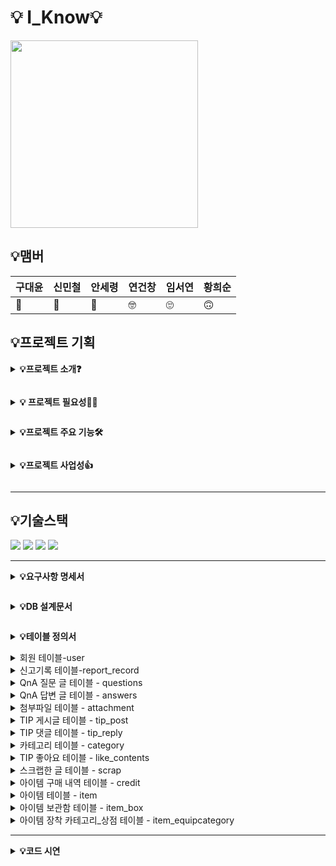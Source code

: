 # 💡 I_Know💡
<img src="https://github.com/user-attachments/assets/bf3aba34-18b6-47da-a5fa-1626d6849db1" width="300" height="300">

## 💡맴버
| 구대윤 | 신민철 | 안세령 | 연건창 | 임서연 | 황희순 |
| --- | --- | --- | --- | --- | --- |
| 🦁 | 🤩 | 🥰 | 🤓 | 🙄 | 🙃 |



## 💡프로젝트 기획


 **<details><summary> 💡프로젝트 소개❓**
</summary>
- **I_Know**는 **나만 아는 생활속 꿀팁**에 대한 정보나 방법들을 다양하게 공유하는 서비스입니다. 
- 사용자는 생활 속 꿀팁을 공유하며 서비스 내의 화폐인 <u>“온”</u>(100의 옛 말)을 통해 화폐를 얻을 수 있습니다. 
- “온”을 얻은 사용자는 생활 속 꿀팁 중 조회수, 좋아요 수, 공식 마크를 받은 질 좋은 꿀팁을 구매해 다양한 정보를 얻을 수 있습니다. 
- 해당 프로젝트를 통해 사용자는 일상 생활 속 유용한 정보를 얻어 적용함으로써 삶의 질을 향상할 수 있으며, 나만 아는 꿀팁을 공유해 “온”을 얻음으로써 성취감을 느낄 수 있습니다.
</details>


**<details><summary>💡 프로젝트 필요성🙋‍♀️**
</summary>
- ‘I_Know’는 일상 생활에서 사용하는 물건들을 사용할 때, 나만 아는 다른 사용법이나 정보들을 공유하는 플랫폼입니다.

#### [발을 씻자 다양한 사용 실제 사례]
<img src="https://github.com/user-attachments/assets/61a72db0-9dcd-4a01-8fe3-3002e1540323" width="500" height="500">
    
- 해당 제품은 발을 세척하는 용도로 사용되는 제품입니다. 하지만 해당 제품의 세척 능력이 뛰어나 발을 세척하는 용도 외에 화장실 청소, 주방 청소 등 다양한 용도로 사용되고 있습니다. 
- 해당 제품처럼 주 사용 방법 뿐만 아니라 다양한 사용법과 정보들인 꿀팁을 공유하면서 일상 생활의 편안함과 새로운 정보를 제공하는 플랫폼 입니다.
</details>


**<details><summary>💡프로젝트 주요 기능🛠**
</summary>

1. 정보 공유
2. 고객 관리
3. 문의 & 인증
4. 자세한 팁 질문 게시판 
</details>


 
**<details><summary>💡프로젝트 사업성👍**
</summary>

1. 좋아요, 조회수 등 일정 기준을 측정하면 관리자는 팁에 뱃지를 제공합니다.1-1. 뱃지를 받은 팁은 프리미엄 팁으로 전환됩니다.
2. 사용자는 프리미엄 팁을 구매한 ‘온’을 교환하여 질 좋은 정보를 열람할 수 있습니다.
- “온”이 부족한 사용자는 “온”을 구매하여 정보를 열람할 수 있습니다.
- 질 좋은 팁을 공유한 사용자에게는 “온”을 지급하여 다른 정보를 얻을 수 있습니다.

*Write here!*
</details>

---


## 💡기술스택


<img src="https://img.shields.io/badge/MariaDB-003545?style=for-the-badge&logo=MariaDB&logoColor=white">  
<img src="https://img.shields.io/badge/Ubuntu-E95420?style=for-the-badge&logo=Ubuntu&logoColor=white">
<img src="https://img.shields.io/badge/Github-181717?style=for-the-badge&logo=Github&logoColor=white">
<img src="https://img.shields.io/badge/Linux-FCC624?style=for-the-badge&logo=Linux&logoColor=black">

--- 








**<details><summary>💡요구사항 명세서**
</summary>

*Write here!*
</details>


**<details><summary>💡DB 설계문서**
</summary>

*Write here!*
</details>

**<details><summary>💡테이블 정의서**
</summary>

*Write here!*
</details>


<details><summary>회원 테이블-user
</summary>

- user_num: 회원의 고유한 번호 저장
- user_id: 회원의 아이디 저장
- user_email: 회원의 이메일 주소 저장
- user_interest: 회원의 관심사 저장
- user_birth: 회원의 생년월일 저장
- user_gender: 회원의 성별 정보 저장
- user_auth: 회원의 상태 정보 저장(정상, 정지)
- user_role: 회원의 권한 상태 정보(일반유저, 관리자)
- user_on: 회원의 온(화폐) 보유 정보
- user_reportcnt: 회원이 신고 당한 횟수 저장
- user_stopcnt: 회원의 정지 일 수 정보 저장(7일, 30일, 영구)

![회원테이블](https://github.com/user-attachments/assets/dd152258-2f53-4f8a-bbd8-ca8ce79534c5)

</details>

<details><summary>신고기록 테이블-report_record
</summary>

- report_num: 신고의 고유한 번호 저장
- report_user_num: 신고의 대상이 된 회원 번호 저장
- report_date: 신고한 날짜와 시간 저장
- report_content: 신고한 사유 저장
- user_num: 신고를 한 회원의 번호 저장
- question_num: 신고한 질문 글 번호 저장 (NULL 값 허용)
- answer_num: 신고한 답변글 번호 저장 (NULL 값 허용)
- tip_reply_num: 신고한 팁 게시글 댓글 번호 저장 (NULL 값 허용)
- tip_post_num: 신고한 팁 게시글 번호 저장 (NULL 값 허용)

![신고기록테이블](https://github.com/user-attachments/assets/460e3f7b-6d67-4051-8e57-f9a522437b81)
</details>

<details><summary>QnA 질문 글 테이블 - questions
</summary>

- question_num: 질문 글의 고유 번호 저장
- category_num: 질문 글의 카테고리 번호 저장
- user_num: 질문 글을 작성한 회원번호 저장
- question_title: 질문 글의 제목 저장
- question_content: 작성한 질문 글의 내용 저장
- create_date: 질문 글을 작성한 날짜와 시간 저장
- update_date: 질문 글을 수정한 날짜와 시간 저장
- on_count: 질문자가 내건 온(화폐)의 수 저장
- is_blinded: 질문 글의 신고로 인한 블라인드 여부 (true, false)

![QnA질문글테이블](https://github.com/user-attachments/assets/9fc4a985-25de-41a6-82bb-f38c8380db81)

</details>

<details><summary>QnA 답변 글 테이블 - answers
</summary>

- answer_num: 답변 글의 고유한 번호 저장
- user_num: 답변을 작성한 회원의 번호 저장
- question_num: 답변을 작성한 질문 글의 번호 저장
- answer_content: 답변 글의 내용 저장
- create_date: 답변 글을 작성한 날짜와 시간 저장
- update_date: 답변 글을 수정한 날짜와 시간 저장
- is_chosen: 질문자의 답변 글 채택 여부 저장
- is_blinded: 답변 글의 신고로 인한 블라인드 여부 (true, false)

![QnA답변글테이블](https://github.com/user-attachments/assets/cbf8f22c-5287-4e9a-ac16-03c29278cf2f)

</details>
<details><summary>첨부파일 테이블 - attachment
</summary>

- file_id: 첨부한 파일의 고유 번호 저장
- question_num: 파일이 첨부 된 질문 글 번호 저장
- answer_num: 파일이 첨부 된 답변 글 번호 저장
- tip_post_num: 파일이 첨부된 팁 게시글 번호 저장
- tip_reply_num: 파일이 첨부된 팁 게시글 댓글 번호 저장
- file_name: 첨부된 파일이 이름 저장
- file_size: 첨부된 파일의 크기 저장

![첨부파일테이블](https://github.com/user-attachments/assets/1022d457-bd38-4c0a-ac2b-52a835304c24)

</details>
<details><summary>TIP 게시글 테이블 - tip_post
</summary>

- tip_post_num: 작성한 팁 게시글의 고유한 번호 저장
- category_num: 팁 게시글의 카테고리 번호 저장
- user_num: 팁 게시글을 작성한 회원번호 저장
- tip_post_title: 팁 게시글의 제목 저장
- tip_post_content: 팁 게시글의 내용 저장
- create_date: 팁 게시글 작성 날짜와 시간 저장
- update_date: 팁 게시글 수정 날짜와 시간 저장
- is_blinded: 작성한 팁 게시글의 신고로 인한 블라인드 여부 (true, false)
- view_count: 팁 게시글의 조회수 저장

![tip게시글테이블](https://github.com/user-attachments/assets/18a65a94-f90c-44d0-b44c-24ecd78b9306)
</details>
<details><summary>TIP 댓글 테이블 - tip_reply
</summary>

- tip_reply_num: 팁 게시글 댓글의 고유 번호 저장
- user_num: 팁 게시글에 대한 댓글을 작성한 회원 번호 저장
- tip_post_num: 팁 댓글을 작성한 TIP 게시글 번호 저장
- tip_reply_content: 팁 게시글 댓글 내용 저장
- create_date: 댓글을 작성한 날짜와 시간 저장
- update_date: 댓글을 수정한 날짜와 시간 저장

![tip댓글테이블](https://github.com/user-attachments/assets/0c3ecc82-a8d5-4887-bc1e-f4b0c7c57512)

</details>
<details><summary>카테고리 테이블 - category
</summary>

- category_num: 카테고리의 고유 번호 저장
- category_name: 카테고리의 이름 저장

![카테고리테이블](https://github.com/user-attachments/assets/be6e7215-8c84-4df8-ab72-845538e9e0b6)

</details>
<details><summary>TIP 좋아요 테이블 - like_contents
</summary>

- likes_num: 좋아요의 고유한 번호 저장
- user_num: 좋아요를 한 회원의 번호 저장
- tip_reply_num: 좋아요를 한 팁 게시글 댓글의 번호 저장
- tip_post_num: 좋아요를 한 게시글의 번호 저장
- create_date: 좋아요를 한 날짜와 시간 저장

![tip좋아요테이블](https://github.com/user-attachments/assets/df759c8b-4a68-4582-b291-0edd5f3e191f)

</details>
<details><summary>스크랩한 글 테이블 - scrap
</summary>

- scrap_num: 스크랩 한 글의 고유 번호 저장
- tip_post_num: 스트랩한 게시글 번호 저장
- user_num: 스크랩을 한 회원 번호 저장
- scrap_date: 스크랩 한 날짜와 시간 저장

![스크랩한글테이블](https://github.com/user-attachments/assets/3f2f0ed7-f719-4ddc-bdfc-324e315de509)

</details>
<details><summary>아이템 구매 내역 테이블 - credit
</summary>

- buy_num: 구매의 고유 번호 저장
- user_num: 구매한 회원 번호 저장
- item_num: 구매한 아이템 코드 저장
- on_use: 아이템을 구매하는데 사용한 온(화폐)의 수 저장


![아이템구매내역테이블](https://github.com/user-attachments/assets/fce3436a-c4dc-4bf4-9e23-c9705ae5ec8b)

</details>
<details><summary>아이템 테이블 - item
</summary>

- item_num: 아이템의 고유 번호(코드) 저장
- category_num: 아이템이 속한 카테고리 번호 저장
- item_name: 아이템의 이름 정보 저장
- item_price: 아이템의 가격 정보 저장

![아이템테이블](https://github.com/user-attachments/assets/818ad544-cac1-4a43-a496-d80102aec5f7)

</details>
<details><summary>아이템 보관함 테이블 - item_box
</summary>

- user_num: 아이템 보관함을 가지고 있는 회원 번호 저장
- item_num: 아이템 보관함에 저장된 아이템 번호(코드) 저장
- item_equip: 아이템의 장착 유무 정보 저장

![아이템보관함테이블](https://github.com/user-attachments/assets/d707039b-b089-437a-b38c-914af69d4b99)

</details>

<details><summary>아이템 장착 카테고리_상점 테이블 - item_equipcategory
</summary>

- category_num: 카테고리 고유 번호(코드) 저장
- category_clothes: 아이템의 착용 위치 저장

![아이템장착카테고리](https://github.com/user-attachments/assets/8254e793-7ea6-4736-af78-6bc395c7fea9)

</details>

---


**<details><summary>💡코드 시연**
</summary>

<details><summary> 
관리자 기능
</summary>

<details><summary>
 회원 관리
</summary>


<details><summary> 
회원 목록 조회
</summary>
<img src='https://www.notion.so/image/https%3A%2F%2Fprod-files-secure.s3.us-west-2.amazonaws.com%2F6326fa9e-f7c6-4b90-ae17-ad470381ee5c%2Fa6d11acd-e4ac-438d-ba80-501bdc1d4360%2FUntitled.png?table=block&id=b8708e39-b845-40a6-84a7-39a81f95a9e8&spaceId=6326fa9e-f7c6-4b90-ae17-ad470381ee5c&width=1530&userId=40b11d14-da59-453a-8038-fe3a1fdf8c18&cache=v2'>
</details>

<details><summary> 
회원 목록 상세 조회
</summary>
<img src='https://www.notion.so/image/https%3A%2F%2Fprod-files-secure.s3.us-west-2.amazonaws.com%2F6326fa9e-f7c6-4b90-ae17-ad470381ee5c%2F7651e603-ddd7-46cd-8b72-ddd0bfb6fb2a%2FUntitled.png?table=block&id=e7c8655a-8cca-431d-bc23-39f91168a384&spaceId=6326fa9e-f7c6-4b90-ae17-ad470381ee5c&width=1530&userId=40b11d14-da59-453a-8038-fe3a1fdf8c18&cache=v2'>
</details>

<details><summary> 
회원 Q&A 게시글 목록 상세 조회
</summary>
<img src='https://www.notion.so/image/https%3A%2F%2Fprod-files-secure.s3.us-west-2.amazonaws.com%2F6326fa9e-f7c6-4b90-ae17-ad470381ee5c%2F635055db-ef02-45ac-9cf5-dbb778c39d77%2FUntitled.png?table=block&id=92cbc659-1539-4635-8250-010823729bf1&spaceId=6326fa9e-f7c6-4b90-ae17-ad470381ee5c&width=1530&userId=40b11d14-da59-453a-8038-fe3a1fdf8c18&cache=v2'>
</details>

<details><summary> 
회원 TIP 게시글 목록 상세 조회
</summary>
<img src='https://www.notion.so/image/https%3A%2F%2Fprod-files-secure.s3.us-west-2.amazonaws.com%2F6326fa9e-f7c6-4b90-ae17-ad470381ee5c%2F3053522a-2083-4df9-8c8a-03dd333a078c%2FUntitled.png?table=block&id=5f09d950-cbda-4648-bf5d-3d3dc7fb30e8&spaceId=6326fa9e-f7c6-4b90-ae17-ad470381ee5c&width=1530&userId=40b11d14-da59-453a-8038-fe3a1fdf8c18&cache=v2'>
</details>
</details>



<details><summary>회원 화폐 관리
</summary>


<details><summary>회원 화폐 수정
</summary>
<img src='https://www.notion.so/image/https%3A%2F%2Fprod-files-secure.s3.us-west-2.amazonaws.com%2F6326fa9e-f7c6-4b90-ae17-ad470381ee5c%2Fabcccef2-a50a-4885-89b7-5e468e9002ff%2FUntitled.png?table=block&id=59352f8e-41a5-4ece-9621-49081dc6442b&spaceId=6326fa9e-f7c6-4b90-ae17-ad470381ee5c&width=1530&userId=40b11d14-da59-453a-8038-fe3a1fdf8c18&cache=v2'>
</details>
</details>


<details><summary>TIP 게시판 카테고리 관리
</summary>


<details><summary>카테고리 조회
</summary>
<img src='https://www.notion.so/image/https%3A%2F%2Fprod-files-secure.s3.us-west-2.amazonaws.com%2F6326fa9e-f7c6-4b90-ae17-ad470381ee5c%2F052521a0-8650-437f-94a9-f5b5bad96921%2FUntitled.png?table=block&id=a84d7176-ec3f-488e-924f-8399cbd356bc&spaceId=6326fa9e-f7c6-4b90-ae17-ad470381ee5c&width=1530&userId=40b11d14-da59-453a-8038-fe3a1fdf8c18&cache=v2'>
</details>


<details><summary>카테고리 추가 
</summary>

<img src='https://www.notion.so/image/https%3A%2F%2Fprod-files-secure.s3.us-west-2.amazonaws.com%2F6326fa9e-f7c6-4b90-ae17-ad470381ee5c%2Fdbe0b962-2a37-4714-a19d-29362b208839%2FUntitled.png?table=block&id=084f0631-c650-40de-b38e-3a29d5e37fa6&spaceId=6326fa9e-f7c6-4b90-ae17-ad470381ee5c&width=2000&userId=40b11d14-da59-453a-8038-fe3a1fdf8c18&cache=v2'>
</details>


<details><summary>카테고리 수정
</summary>
<img src='https://www.notion.so/image/https%3A%2F%2Fprod-files-secure.s3.us-west-2.amazonaws.com%2F6326fa9e-f7c6-4b90-ae17-ad470381ee5c%2Fa4e06dfa-28e8-4c77-a554-6be99b2f3c28%2FUntitled.png?table=block&id=8eeeef8d-139e-4f0b-920c-6ec7316548bc&spaceId=6326fa9e-f7c6-4b90-ae17-ad470381ee5c&width=1920&userId=40b11d14-da59-453a-8038-fe3a1fdf8c18&cache=v2'>
</details>


<details><summary>카테고리 삭제
</summary>
<img src='https://www.notion.so/image/https%3A%2F%2Fprod-files-secure.s3.us-west-2.amazonaws.com%2F6326fa9e-f7c6-4b90-ae17-ad470381ee5c%2F925b64c6-8832-47bc-97dc-8d9de7c6d0ee%2FUntitled.png?table=block&id=296ef643-3de2-4082-aa17-989007604aca&spaceId=6326fa9e-f7c6-4b90-ae17-ad470381ee5c&width=1920&userId=40b11d14-da59-453a-8038-fe3a1fdf8c18&cache=v2'>
</details>
</details>



<details><summary>아이템 관리
</summary>


<details><summary>아이템 조회
</summary>


```
-- user_role 이 admin인 경우 특정 아이템 조회 기능 구현

DELIMITER //

CREATE PROCEDURE view_item_if_admin (
    IN user_id_input VARCHAR(50),
    IN item_num_input INT,
    OUT result VARCHAR(255)
)
BEGIN
    DECLARE user_auth_value VARCHAR(50);
    DECLARE item_details VARCHAR(255);

    -- 제공된 user_id에 해당하는 user_auth 값을 가져옴
    SELECT user_role INTO user_auth_value
    FROM users
    WHERE user_id = user_id_input;

    -- user_role 값이 'admin'인지 확인
    IF user_auth_value = 'admin' THEN
        -- 사용자가 관리자인 경우에만 item을 조회
        SELECT 
            CONCAT(
                'item_num: ', i.item_num, 
                ', item_name: ', i.item_name, 
                ', item_price: ', i.item_price, 
                ', category_clothes: ', iec.category_clothes
            ) INTO item_details
        FROM 
            item i
        JOIN 
            item_equipcategory iec ON i.category_num = iec.category_num
        WHERE 
            i.item_num = item_num_input;
        
        SET result = item_details;
    ELSE
        -- 사용자가 관리자가 아닌 경우 오류 발생 또는 처리
        SET result = '사용자가 관리자가 아닙니다';
    END IF;
END //

DELIMITER ;

-- 프로시저 호출 예시 (아이템 조회)
SET @result = NULL;
CALL view_item_if_admin('user3', 10, @result);
SELECT @result;

SELECT * FROM item;
```
<img src='https://www.notion.so/image/https%3A%2F%2Fprod-files-secure.s3.us-west-2.amazonaws.com%2F6326fa9e-f7c6-4b90-ae17-ad470381ee5c%2F848bf63a-f239-497d-8aec-1a2c20f98306%2FUntitled.png?table=block&id=f8dbe4d6-824a-42a6-9fd2-ff215e891040&spaceId=6326fa9e-f7c6-4b90-ae17-ad470381ee5c&width=1920&userId=40b11d14-da59-453a-8038-fe3a1fdf8c18&cache=v2'>
<img src='https://www.notion.so/image/https%3A%2F%2Fprod-files-secure.s3.us-west-2.amazonaws.com%2F6326fa9e-f7c6-4b90-ae17-ad470381ee5c%2F567beb21-84ec-4c0d-bf62-fa123202ef47%2FUntitled.png?table=block&id=29f81b76-046e-4e1b-9c71-25c6e87eec8b&spaceId=6326fa9e-f7c6-4b90-ae17-ad470381ee5c&width=1920&userId=40b11d14-da59-453a-8038-fe3a1fdf8c18&cache=v2'>



</details>


<details><summary>아이템 추가
</summary>

```
-- user_role 이 admin인 경우 아이템 추가 기능 구현
DROP PROCEDURE insert_item_if_admin;

DELIMITER //

CREATE PROCEDURE insert_item_if_admin (
    IN user_id_input VARCHAR(50),
    IN item_name_input VARCHAR(50),
    IN item_price_input INT,
    IN category_num_input INT,
    OUT result VARCHAR(255)
)
BEGIN
    DECLARE user_auth_value VARCHAR(50);

    -- 제공된 user_id에 해당하는 user_auth 값을 가져옴
    SELECT user_role INTO user_auth_value
    FROM users
    WHERE user_id = user_id_input;

    -- user_auth 값이 'admin'인지 확인
    IF user_auth_value = 'admin' THEN
        -- 사용자가 관리자인 경우에만 item을 삽입
        INSERT INTO item (item_name, item_price, category_num)
        VALUES (item_name_input, item_price_input, category_num_input);
        SET result = '아이템 추가 완료';
    ELSE
        -- 사용자가 관리자가 아닌 경우 오류 발생 또는 처리
        SET result = '사용자가 관리자가 아닙니다';
    END IF;
END //

DELIMITER ;

-- 프로시저 호출 예시
SET @result = NULL;
CALL insert_item_if_admin('user3', '빨간신발', 20, 3, @result);
SELECT @result;

SELECT * FROM item;
```
<img src='https://www.notion.so/image/https%3A%2F%2Fprod-files-secure.s3.us-west-2.amazonaws.com%2F6326fa9e-f7c6-4b90-ae17-ad470381ee5c%2F55abb261-ae03-4d5a-b807-6baa65e8600a%2FUntitled.png?table=block&id=59101240-a5ca-441b-965a-7c7c818ab955&spaceId=6326fa9e-f7c6-4b90-ae17-ad470381ee5c&width=1920&userId=40b11d14-da59-453a-8038-fe3a1fdf8c18&cache=v2'>
<img src='https://www.notion.so/image/https%3A%2F%2Fprod-files-secure.s3.us-west-2.amazonaws.com%2F6326fa9e-f7c6-4b90-ae17-ad470381ee5c%2F38c572d3-006b-47e1-8d8d-f88e71aa3fca%2FUntitled.png?table=block&id=3deb9cec-0ae6-4ef1-a5fa-41ed00f3db03&spaceId=6326fa9e-f7c6-4b90-ae17-ad470381ee5c&width=1920&userId=40b11d14-da59-453a-8038-fe3a1fdf8c18&cache=v2'>
</details>


<details><summary>아이템 수정
</summary>

```
-- -- user_role 이 admin인 경우 특정 아이템 update 기능 구현

DELIMITER //

CREATE PROCEDURE update_item_if_admin (
    IN user_id_input VARCHAR(50),
    IN item_num_input INT,
    IN new_item_name VARCHAR(50),
    IN new_item_price INT,
    IN new_category_num INT,
    OUT result VARCHAR(255)
)
BEGIN
    DECLARE user_auth_value VARCHAR(50);

    -- 제공된 user_id에 해당하는 user_auth 값을 가져옴
    SELECT user_role INTO user_auth_value
    FROM users
    WHERE user_id = user_id_input;

    -- user_role 값이 'admin'인지 확인
    IF user_auth_value = 'admin' THEN
        -- 사용자가 관리자인 경우에만 item을 업데이트
        UPDATE item
        SET 
            item_name = new_item_name,
            item_price = new_item_price,
            category_num = new_category_num
        WHERE 
            item_num = item_num_input;
        
        SET result = '아이템 업데이트 완료';
    ELSE
        -- 사용자가 관리자가 아닌 경우 오류 발생 또는 처리
        SET result = '사용자가 관리자가 아닙니다';
    END IF;
END //

DELIMITER ;

-- 프로시저 호출 예시 (아이템 업데이트)
SET @result = NULL;
CALL update_item_if_admin('user3', 10, '쿠로미', 15, 1, @result);
SELECT @result;

SELECT * FROM item;

```
<img src='https://www.notion.so/image/https%3A%2F%2Fprod-files-secure.s3.us-west-2.amazonaws.com%2F6326fa9e-f7c6-4b90-ae17-ad470381ee5c%2F4bed4c2b-187b-4a7f-9817-ce85dd34d522%2FUntitled.png?table=block&id=a38f65b5-ce8b-4218-a8bd-a56a040ea29a&spaceId=6326fa9e-f7c6-4b90-ae17-ad470381ee5c&width=1920&userId=40b11d14-da59-453a-8038-fe3a1fdf8c18&cache=v2'>
<img src='https://www.notion.so/image/https%3A%2F%2Fprod-files-secure.s3.us-west-2.amazonaws.com%2F6326fa9e-f7c6-4b90-ae17-ad470381ee5c%2F1764c862-ca93-4bc2-b008-be362a109ebf%2FUntitled.png?table=block&id=656cfec2-494b-41cd-af3a-90bc2de268b1&spaceId=6326fa9e-f7c6-4b90-ae17-ad470381ee5c&width=1920&userId=40b11d14-da59-453a-8038-fe3a1fdf8c18&cache=v2'>
<img src='https://www.notion.so/image/https%3A%2F%2Fprod-files-secure.s3.us-west-2.amazonaws.com%2F6326fa9e-f7c6-4b90-ae17-ad470381ee5c%2F2309e86d-222a-49f8-b2a0-86a93fa88183%2FUntitled.png?table=block&id=3dd9e329-85c8-47d5-a4f7-2bfc58c243f7&spaceId=6326fa9e-f7c6-4b90-ae17-ad470381ee5c&width=1920&userId=40b11d14-da59-453a-8038-fe3a1fdf8c18&cache=v2'>
</details>


<details><summary>아이템 삭제
</summary>

```
-- DROP PROCEDURE delete_item_if_admin;

-- user_role 이 admin인 경우 아이템 삭제 기능 구현
DELIMITER //

CREATE PROCEDURE delete_item_if_admin (
    IN user_id_input VARCHAR(50),
    IN item_num_input INT,
    OUT result VARCHAR(255)
)
BEGIN
    DECLARE user_auth_value VARCHAR(50);

    -- 제공된 user_id에 해당하는 user_auth 값을 가져옴
    SELECT user_role INTO user_auth_value
    FROM users
    WHERE user_id = user_id_input;

    -- user_auth 값이 'admin'인지 확인
    IF user_auth_value = 'admin' THEN
        -- 사용자가 관리자인 경우에만 item을 삭제
        DELETE FROM item WHERE item_num = item_num_input;
        SET result = '아이템 삭제 완료';
    ELSE
        -- 사용자가 관리자가 아닌 경우 오류 발생 또는 처리
        SET result = '사용자가 관리자가 아닙니다';
    END IF;
END //

DELIMITER ;

-- 프로시저 호출 예시 (아이템 삭제)
SET @result = NULL;
CALL delete_item_if_admin('user1', 11, @result);
SELECT @result;

SELECT * FROM item;

```
<img src='https://www.notion.so/image/https%3A%2F%2Fprod-files-secure.s3.us-west-2.amazonaws.com%2F6326fa9e-f7c6-4b90-ae17-ad470381ee5c%2F03da76d6-c05b-412a-85b2-7b805b759303%2FUntitled.png?table=block&id=fed42ed2-9380-4aea-bea2-b2a1f4d86dde&spaceId=6326fa9e-f7c6-4b90-ae17-ad470381ee5c&width=1920&userId=40b11d14-da59-453a-8038-fe3a1fdf8c18&cache=v2'>
<img src='https://www.notion.so/image/https%3A%2F%2Fprod-files-secure.s3.us-west-2.amazonaws.com%2F6326fa9e-f7c6-4b90-ae17-ad470381ee5c%2F1b363cf0-0b12-4bbc-876c-80dd9d359f8e%2FUntitled.png?table=block&id=225af9bc-25b6-43a3-9914-a9f5bb69ae19&spaceId=6326fa9e-f7c6-4b90-ae17-ad470381ee5c&width=1920&userId=40b11d14-da59-453a-8038-fe3a1fdf8c18&cache=v2'>
</details>





*Write here!*
</details>





</details>






--- 
<details><summary> 회원 기능
</summary>

*Write here!*
</details>


<details><summary> 팁 게시판 기능
</summary>

*Write here!*
</details>


<details><summary> 결제 기능
</summary>

*Write here!*
</details>


<details><summary> 아이템 기능
</summary>

*Write here!*
</details>


<details><summary> QnA 게시판 기능
</summary>

*Write here!*
</details>

&emsp;<details><summary> 신고 및 정지, 블라인드 기능</summary>
&emsp;*Write here!*
&emsp;</details>






